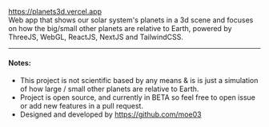 https://planets3d.vercel.app 
<br>
Web app that shows our solar system's planets in a 3d scene and focuses on how the big/small other planets are relative to Earth, powered by ThreeJS, WebGL, ReactJS, NextJS and TailwindCSS. 
<hr>

#### Notes:
- This project is not scientific based by any means & is is just a simulation of how large / small other planets are relative to Earth.
- Project is open source, and currently in BETA so feel free to open issue or add new features in a pull request.
- Designed and developed by https://github.com/moe03

